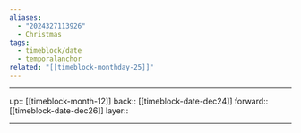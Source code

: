 ```yaml
---
aliases:
  - "2024327113926"
  - Christmas
tags:
  - timeblock/date
  - temporalanchor
related: "[[timeblock-monthday-25]]"
---
```




***

up:: [[timeblock-month-12]]
back:: [[timeblock-date-dec24]]
forward:: [[timeblock-date-dec26]]
layer:: 

***

